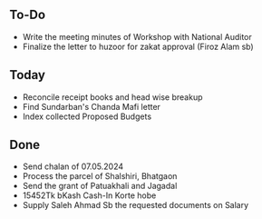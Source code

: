 ## To-Do
- Write the meeting minutes of Workshop with National Auditor  
- Finalize the letter to huzoor for zakat approval (Firoz Alam sb)  

## Today
- Reconcile receipt books and head wise breakup  
- Find Sundarban's Chanda Mafi letter  
- Index collected Proposed Budgets  

## Done
- Send chalan of 07.05.2024  
- Process the parcel of Shalshiri, Bhatgaon  
- Send the grant of Patuakhali and Jagadal  
- 15452Tk bKash Cash-In Korte hobe  
- Supply Saleh Ahmad Sb the requested documents on Salary  